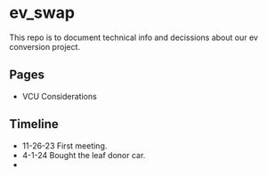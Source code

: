 # ev_swap
This repo is to document technical info and decissions about our ev conversion project.

## Pages
* VCU Considerations

## Timeline
* 11-26-23 First meeting.
* 4-1-24  Bought the leaf donor car.
* 
